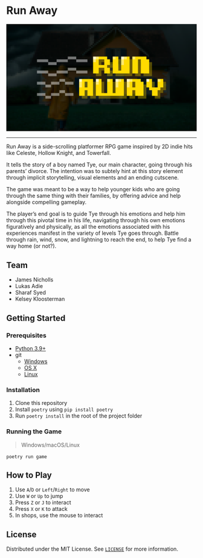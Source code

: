 # Run Away

<img src="run_away/resources/images/Run Away_Banner_Alt.png" alt="Run Away Banner">

---

Run Away is a side-scrolling platformer RPG game inspired by 2D indie hits like Celeste, Hollow Knight, and Towerfall.

It tells the story of a boy named Tye, our main character, going through his parents’ divorce. The intention was to subtely hint at this story element through implicit storytelling, visual elements and an ending cutscene.

The game was meant to be a way to help younger kids who are going through the same thing with their families, by offering advice and help alongside compelling gameplay.

The player’s end goal is to guide Tye through his emotions and help him through this pivotal time in his life, navigating through his own emotions figuratively and physically, as all the emotions associated with his experiences manifest in the variety of levels Tye goes through. Battle through rain, wind, snow, and lightning to reach the end, to help Tye find a way home (or not?).


## Team

- James Nicholls
- Lukas Adie
- Sharaf Syed
- Kelsey Kloosterman


## Getting Started

### Prerequisites

- [Python 3.9+](https://www.python.org/downloads/)
- git
  - [Windows](https://gitforwindows.org/)
  - [OS X](https://git-scm.com/download/mac)
  - [Linux](https://git-scm.com/download/linux)

### Installation

1. Clone this repository
2. Install `poetry` using `pip install poetry`
3. Run `poetry install` in the root of the project folder

### Running the Game

> Windows/macOS/Linux
```
poetry run game
```


## How to Play

1. Use `A`/`D` or `Left`/`Right` to move
2. Use `W` or `Up` to jump
3. Press `Z` or `J` to interact
4. Press `X` or `K` to attack
5. In shops, use the mouse to interact


## License

Distributed under the MIT License. See [`LICENSE`](https://github.com/RaddedMC/RunAway/blob/main/LICENSE) for more information.

<!-- ## Screenshots
xx -->

<!-- ## Acknowledgements
xx -->

